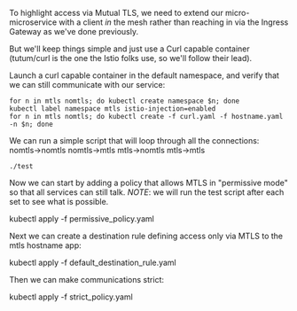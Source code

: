 To highlight access via Mutual TLS, we need to extend our micro-microservice with
a client _in_ the mesh rather than reaching in via the Ingress Gateway as we've
done previously.

But we'll keep things simple and just use a Curl capable container (tutum/curl is
the one the Istio folks use, so we'll follow their lead).

Launch a curl capable container in the default namespace, and verify that we can
still communicate with our service:

```
for n in mtls nomtls; do kubectl create namespace $n; done
kubectl label namespace mtls istio-injection=enabled
for n in mtls nomtls; do kubectl create -f curl.yaml -f hostname.yaml -n $n; done
```

We can run a simple script that will loop through all the connections:
nomtls->nomtls
nomtls->mtls
mtls->nomtls
mtls->mtls

```
./test
```

Now we can start by adding a policy that allows MTLS in "permissive mode" so that all services can still talk. *NOTE*: we will run the test script after each set to see what is possible.

kubectl apply -f permissive_policy.yaml

Next we can create a destination rule defining access only via MTLS to the mtls hostname app:

kubectl apply -f default_destination_rule.yaml

Then we can make communications strict:

kubectl apply -f strict_policy.yaml



